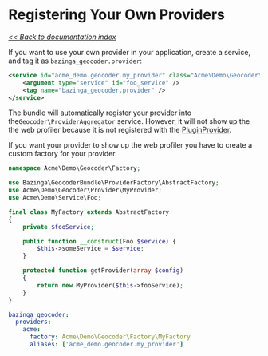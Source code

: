 # Registering Your Own Providers

*[<< Back to documentation index](Resources/doc/index.md)*

If you want to use your own provider in your application, create a service, and tag it as `bazinga_geocoder.provider`:

```xml
<service id="acme_demo.geocoder.my_provider" class="Acme\Demo\Geocoder\Provider\MyProvider">
    <argument type="service" id="foo_service" />
    <tag name="bazinga_geocoder.provider" />
</service>
```

The bundle will automatically register your provider into the`Geocoder\ProviderAggregator` service. However, it will not
show up the the web profiler because it is not registered with the [PluginProvider](Resources/doc/plguins.md).

If you want your provider to show up the web profiler you have to create a custom factory for your provider.

```php
namespace Acme\Demo\Geocoder\Factory;

use Bazinga\GeocoderBundle\ProviderFactory\AbstractFactory;
use Acme\Demo\Geocoder\Provider\MyProvider;
use Acme\Demo\Service\Foo;

final class MyFactory extends AbstractFactory
{
    private $fooService;

    public function __construct(Foo $service) {
        $this->someService = $service;
    }

    protected function getProvider(array $config)
    {
        return new MyProvider($this->fooService);
    }
}
```

```yaml
bazinga_geocoder:
  providers:
    acme:
      factory: Acme\Demo\Geocoder\Factory\MyFactory
      aliases: ['acme_demo.geocoder.my_provider']
```

